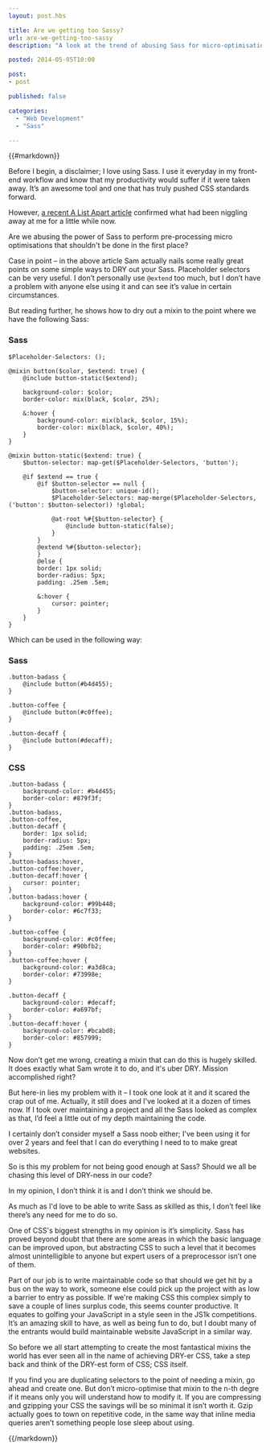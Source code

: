 ```yaml
---
layout: post.hbs

title: Are we getting too Sassy?
url: are-we-getting-too-sassy
description: "A look at the trend of abusing Sass for micro-optimisation"

posted: 2014-05-05T10:00

post:
- post

published: false

categories:
  - "Web Development"
  - "Sass"

---
```


{{#markdown}}

Before I begin, a disclaimer; I love using Sass.  I use it everyday in my front-end workflow and know that my productivity would suffer if it were taken away.  It’s an awesome tool and one that has truly pushed CSS standards forward.

However, [a recent A List Apart article](http://alistapart.com/article/dry-ing-out-your-sass-mixins) confirmed what had been niggling away at me for a little while now.

Are we abusing the power of Sass to perform pre-processing micro optimisations that shouldn't be done in the first place?

Case in point – in the above article Sam actually nails some really great points on some simple ways to DRY out your Sass.  Placeholder selectors can be very useful.  I don’t personally use `@extend` too much, but I don’t have a problem with anyone else using it and can see it’s value in certain circumstances.

But reading further, he shows how to dry out a mixin to the point where we have the following Sass:

### Sass

	$Placeholder-Selectors: ();

	@mixin button($color, $extend: true) {
		@include button-static($extend);

		background-color: $color;
		border-color: mix(black, $color, 25%);

		&:hover {
			background-color: mix(black, $color, 15%);
			border-color: mix(black, $color, 40%);
		}
	}

	@mixin button-static($extend: true) {
		$button-selector: map-get($Placeholder-Selectors, 'button');

		@if $extend == true {
			@if $button-selector == null {
				$button-selector: unique-id();
				$Placeholder-Selectors: map-merge($Placeholder-Selectors, ('button': $button-selector)) !global;

				@at-root %#{$button-selector} {
					@include button-static(false);
				}
			}
			@extend %#{$button-selector};
			}
			@else {
			border: 1px solid;
			border-radius: 5px;
			padding: .25em .5em;

			&:hover {
				cursor: pointer;
			}
		}
	}

Which can be used in the following way:

### Sass

	.button-badass {
		@include button(#b4d455);
	}

	.button-coffee {
		@include button(#c0ffee);
	}

	.button-decaff {
		@include button(#decaff);
	}

### CSS

	.button-badass {
		background-color: #b4d455;
		border-color: #879f3f;
	}
	.button-badass,
	.button-coffee,
	.button-decaff {
		border: 1px solid;
		border-radius: 5px;
		padding: .25em .5em;
	}
	.button-badass:hover,
	.button-coffee:hover,
	.button-decaff:hover {
		cursor: pointer;
	}
	.button-badass:hover {
		background-color: #99b448;
		border-color: #6c7f33;
	}

	.button-coffee {
		background-color: #c0ffee;
		border-color: #90bfb2;
	}
	.button-coffee:hover {
		background-color: #a3d8ca;
		border-color: #73998e;
	}

	.button-decaff {
		background-color: #decaff;
		border-color: #a697bf;
	}
	.button-decaff:hover {
		background-color: #bcabd8;
		border-color: #857999;
	}

Now don’t get me wrong, creating a mixin that can do this is hugely skilled.  It does exactly what Sam wrote it to do, and it's uber DRY.  Mission accomplished right?

But here-in lies my problem with it – I took one look at it and it scared the crap out of me.  Actually, it still does and I've looked at it a dozen of times now.  If I took over maintaining a project and all the Sass looked as complex as that, I’d feel a little out of my depth maintaining the code.

I certainly don’t consider myself a Sass noob either; I've been using it for over 2 years and feel that I can do everything I need to to make great websites.

So is this my problem for not being good enough at Sass?  Should we all be chasing this level of DRY-ness in our code?

In my opinion, I don’t think it is and I don’t think we should be.

As much as I'd love to be able to write Sass as skilled as this, I don’t feel like there’s any need for me to do so.

One of CSS's biggest strengths in my opinion is it’s simplicity.  Sass has proved beyond doubt that there are some areas in which the basic language can be improved upon, but abstracting CSS to such a level that it becomes almost unintelligible to anyone but expert users of a preprocessor isn’t one of them.

Part of our job is to write maintainable code so that should we get hit by a bus on the way to work, someone else could pick up the project with as low a barrier to entry as possible.  If we're making CSS this complex simply to save a couple of lines surplus code, this seems counter productive.  It equates to golfing your JavaScript in a style seen in the JS1k competitions.  It’s an amazing skill to have, as well as being fun to do, but I doubt many of the entrants would build maintainable website JavaScript in a similar way.

So before we all start attempting to create the most fantastical mixins the world has ever seen all in the name of achieving DRY-er CSS, take a step back and think of the DRY-est form of CSS; CSS itself.

If you find you are duplicating selectors to the point of needing a mixin, go ahead and create one.  But don’t micro-optimise that mixin to the n-th degre if it means only you will understand how to modify it.  If you are compressing and gzipping your CSS the savings will be so minimal it isn’t worth it.  Gzip actually goes to town on repetitive code, in the same way that inline media queries aren’t something people lose sleep about using.



{{/markdown}}